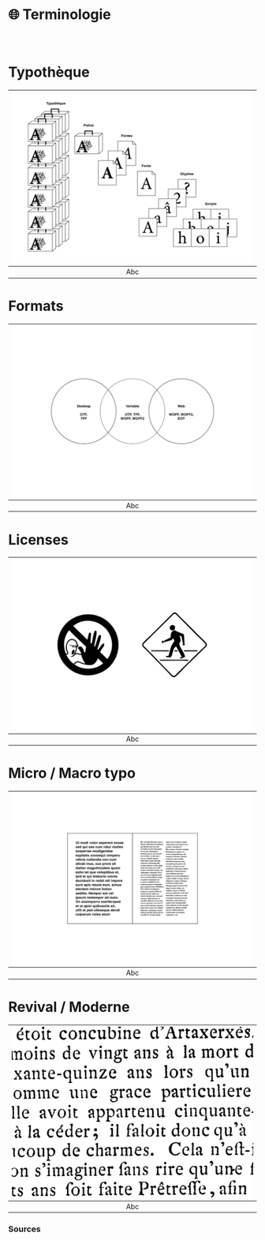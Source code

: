 # 🌐 Terminologie

  
### &nbsp;

# Typothèque  

|![](links/3-Terminologie_resized.gif) |
|:---:|
| Abc |

# Formats 

|![](links/3-Terminologie30.jpg) |
|:---:|
| Abc |

# Licenses 

|![](links/3-Terminologie34.jpg) |
|:---:|
| Abc |

# Micro / Macro typo 

|![](links/3-Terminologie35.gif) |
|:---:|
| Abc |

# Revival / Moderne 

|![](links/3-Terminologie31.gif) |
|:---:|
| Abc |


### Sources

<!-- - **Prénom Nom**  
  *Titre*, 0000 -->

<!-- [^1]: Adrian Frutiger, *Type, Sign, Symbol*, 1980 -->

